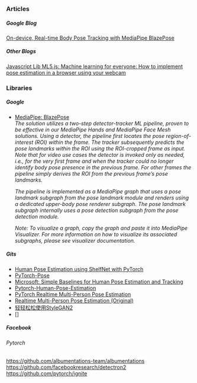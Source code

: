 
### Articles

##### Google Blog
[On-device, Real-time Body Pose Tracking with MediaPipe BlazePose](https://ai.googleblog.com/2020/08/on-device-real-time-body-pose-tracking.html)

##### Other Blogs
[Javascript Lib ML5.js: Machine learning for everyone: How to implement pose estimation in a browser using your webcam](https://thenextweb.com/syndication/2020/02/01/machine-learning-for-everyone-how-to-implement-pose-estimation-in-a-browser-using-your-webcam/)

### Libraries

##### Google
- [MediaPipe: BlazePose](https://google.github.io/mediapipe/solutions/pose)  
    <i>The solution utilizes a two-step detector-tracker ML pipeline, proven to be effective in our MediaPipe Hands and MediaPipe Face Mesh solutions. Using a detector, the pipeline first locates the pose region-of-interest (ROI) within the frame. The tracker subsequently predicts the pose landmarks within the ROI using the ROI-cropped frame as input. Note that for video use cases the detector is invoked only as needed, i.e., for the very first frame and when the tracker could no longer identify body pose presence in the previous frame. For other frames the pipeline simply derives the ROI from the previous frame’s pose landmarks.

    The pipeline is implemented as a MediaPipe graph that uses a pose landmark subgraph from the pose landmark module and renders using a dedicated upper-body pose renderer subgraph. The pose landmark subgraph internally uses a pose detection subgraph from the pose detection module.
    
    Note: To visualize a graph, copy the graph and paste it into MediaPipe Visualizer. For more information on how to visualize its associated subgraphs, please see visualizer documentation.
    </i>
  
##### Gits
- [Human Pose Estimation using ShelfNet with PyTorch](https://github.com/fmahoudeau/ShelfNet-Human-Pose-Estimation)
- [PyTorch-Pose](https://github.com/bearpaw/pytorch-pose)
- [Microsoft: Simple Baselines for Human Pose Estimation and Tracking](https://github.com/microsoft/human-pose-estimation.pytorch)
- [Pytorch-Human-Pose-Estimation](https://github.com/Naman-ntc/Pytorch-Human-Pose-Estimation)
- [PyTorch Realtime Multi-Person Pose Estimation](https://github.com/DavexPro/pytorch-pose-estimation)
- [Realtime Multi-Person Pose Estimation (Original)](https://github.com/ZheC/Realtime_Multi-Person_Pose_Estimation)
- [轻轻松松使用StyleGAN2](https://blog.csdn.net/weixin_41943311/article/details/103818239?utm_medium=distribute.pc_relevant.none-task-blog-baidulandingword-7&spm=1001.2101.3001.4242)
- []


##### Facebook

###### Pytorch
https://github.com/albumentations-team/albumentations
https://github.com/facebookresearch/detectron2
https://github.com/pytorch/ignite